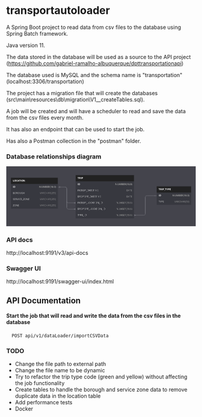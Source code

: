 # transportautoloader

A Spring Boot project to read data from csv files to the database using Spring Batch framework.

Java version 11.

The data stored in the database will be used as a source to the API project (https://github.com/gabriel-ramalho-albuquerque/dpttransportationapi)

The database used is MySQL and the schema name is "transportation" (localhost:3306/transportation)

The project has a migration file that will create the databases (src\main\resources\db\migration\V1__createTables.sql).

A job will be created and will have a scheduler to read and save the data from the csv files every month.

It has also an endpoint that can be used to start the job.

Has also a Postman collection in the "postman" folder.

### Database relationships diagram

![Alt text](https://raw.githubusercontent.com/gabriel-ramalho-albuquerque/transportautoloader/main/docs/database_relationship_diagrams.PNG?sanitize=true)

### API docs

http://localhost:9191/v3/api-docs

### Swagger UI

http://localhost:9191/swagger-ui/index.html

## API Documentation

#### Start the job that will read and write the data from the csv files in the database

```http
  POST api/v1/dataLoader/importCSVData
```

### TODO

- Change the file path to external path
- Change the file name to be dynamic
- Try to refactor the trip type code (green and yellow) without affecting the job functionality
- Create tables to handle the borough and service zone data to remove duplicate data in the location table
- Add performance tests
- Docker
